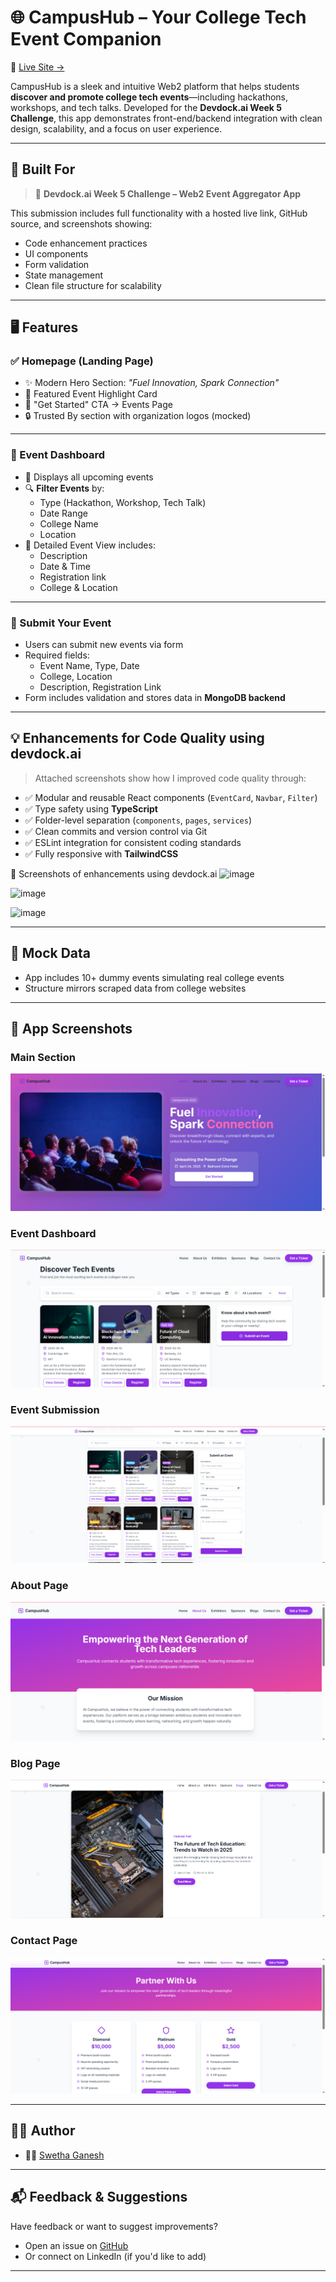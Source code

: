 # 🌐 CampusHub – Your College Tech Event Companion

🚀 [Live Site →](https://campushubby.netlify.app/)

CampusHub is a sleek and intuitive Web2 platform that helps students **discover and promote college tech events**—including hackathons, workshops, and tech talks. Developed for the **Devdock.ai Week 5 Challenge**, this app demonstrates front-end/backend integration with clean design, scalability, and a focus on user experience.

---

## 🧠 Built For

> 🎯 **Devdock.ai Week 5 Challenge – Web2 Event Aggregator App**

This submission includes full functionality with a hosted live link, GitHub source, and screenshots showing:
- Code enhancement practices
- UI components
- Form validation
- State management
- Clean file structure for scalability

---

## 🖥️ Features

### ✅ Homepage (Landing Page)
- ✨ Modern Hero Section: *"Fuel Innovation, Spark Connection"*
- 🎯 Featured Event Highlight Card
- 🔗 "Get Started" CTA → Events Page
- 🔒 Trusted By section with organization logos (mocked)

---

### 📅 Event Dashboard
- 📌 Displays all upcoming events
- 🔍 **Filter Events** by:
  - Type (Hackathon, Workshop, Tech Talk)
  - Date Range
  - College Name
  - Location
- 📘 Detailed Event View includes:
  - Description
  - Date & Time
  - Registration link
  - College & Location

---

### 📝 Submit Your Event
- Users can submit new events via form
- Required fields:
  - Event Name, Type, Date
  - College, Location
  - Description, Registration Link
- Form includes validation and stores data in **MongoDB backend**

---

## 💡 Enhancements for Code Quality using devdock.ai
> Attached screenshots show how I improved code quality through:

- ✅ Modular and reusable React components (`EventCard`, `Navbar`, `Filter`)
- ✅ Type safety using **TypeScript**
- ✅ Folder-level separation (`components`, `pages`, `services`)
- ✅ Clean commits and version control via Git
- ✅ ESLint integration for consistent coding standards
- ✅ Fully responsive with **TailwindCSS**

📸 Screenshots of enhancements using devdock.ai
![image](https://github.com/user-attachments/assets/5860023d-7c07-4301-9132-80d31f30e130)

![image](https://github.com/user-attachments/assets/12b3d5bd-a9aa-4f00-b3d1-dde193da6936)

![image](https://github.com/user-attachments/assets/0c18f7ce-91e0-44fb-ace1-6dc09eb5e9d2)




---

## 🧪 Mock Data
- App includes 10+ dummy events simulating real college events
- Structure mirrors scraped data from college websites

---

## 📸 App Screenshots

### Main Section  
![Hero](./screenshots/s1.PNG)

### Event Dashboard  
![Events](./screenshots/s2.PNG)

### Event Submission  
![Submit](./screenshots/s3.PNG)

### About Page  
![About](./screenshots/s4.PNG)

### Blog Page  
![Blog](./screenshots/s5.PNG)

### Contact Page  
![Contact](./screenshots/s6.PNG)


---

## 🧑‍💻 Author

- 👩‍💻 [Swetha Ganesh](https://github.com/swethaganeshh)

---

## 📬 Feedback & Suggestions

Have feedback or want to suggest improvements?
- Open an issue on [GitHub](https://github.com/swethaganeshh/CampusHub)
- Or connect on LinkedIn (if you'd like to add)

---


